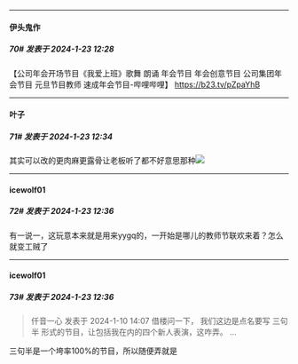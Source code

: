 
*****

####  伊头鬼作  
##### 70#       发表于 2024-1-23 12:28

【公司年会开场节目《我爱上班》歌舞 朗诵 年会节目 年会创意节目 公司集团年会节目 元旦节目教师 速成年会节目-哔哩哔哩】 https://b23.tv/pZpaYhB


*****

####  叶子  
##### 71#       发表于 2024-1-23 12:34

其实可以改的更肉麻更露骨让老板听了都不好意思那种<img src="https://static.saraba1st.com/image/smiley/face2017/037.png" referrerpolicy="no-referrer">

*****

####  icewolf01  
##### 72#       发表于 2024-1-23 12:36

有一说一，这玩意本来就是用来yygq的，一开始是哪儿的教师节联欢来着？怎么就变工贼了

*****

####  icewolf01  
##### 73#       发表于 2024-1-23 12:36

<blockquote>仟音一心 发表于 2024-1-10 14:07
借楼问一下， 我们这边是点名要写 三句半 形式的节目，让包括我在内的四个新人表演，这咋弄。 ...</blockquote>
三句半是一个垮率100%的节目，所以随便弄就是

